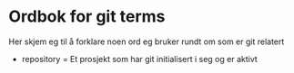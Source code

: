 # Ordbok for git terms

Her skjem eg til å forklare noen ord eg bruker rundt om som er git relatert

* repository = Et prosjekt som har git initialisert i seg og er aktivt